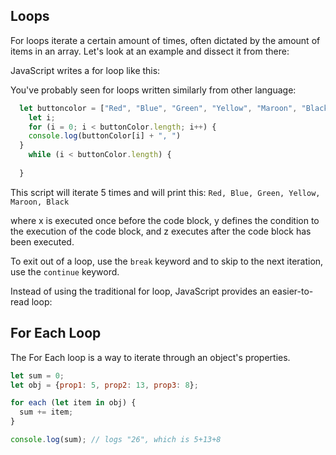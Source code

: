 ## Loops

For loops iterate a certain amount of times, often dictated by the amount of items in an array. Let's look at an example and dissect it from there: 

JavaScript writes a for loop like this: 

You've probably seen for loops written similarly from other language:

``` javascript
  let buttoncolor = ["Red", "Blue", "Green", "Yellow", "Maroon", "Black"];
	let i;
	for (i = 0; i < buttonColor.length; i++) {
  	console.log(buttonColor[i] + ", ")
  }
	while (i < buttonColor.length) { 
    
  }

```

This script will iterate 5 times and will print this: `Red, Blue, Green, Yellow, Maroon, Black`

where x is executed once before the code block, y defines the condition to the execution of the code block, and z executes after the code block has been executed. 

To exit out of a loop, use the `break` keyword and to skip to the next iteration, use the `continue` keyword.  

Instead of using the traditional for loop, JavaScript provides an easier-to-read loop: 



## For Each Loop

The For Each loop is a way to iterate through an object's properties. 

```javascript
let sum = 0;
let obj = {prop1: 5, prop2: 13, prop3: 8};

for each (let item in obj) {
  sum += item;
}

console.log(sum); // logs "26", which is 5+13+8
```



